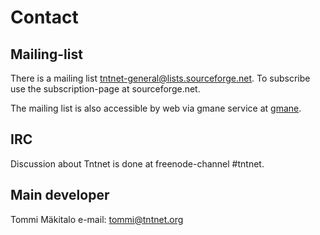 Contact
=======

Mailing-list
------------

There is a mailing list tntnet-general@lists.sourceforge.net. To subscribe use the subscription-page at sourceforge.net.

The mailing list is also accessible by web via gmane service at <a href="http://dir.gmane.org/gmane.comp.web.server.tntnet" target="_blank">gmane</a>.

IRC
---

Discussion about Tntnet is done at freenode-channel #tntnet.

Main developer
--------------

Tommi Mäkitalo
e-mail: tommi@tntnet.org 
